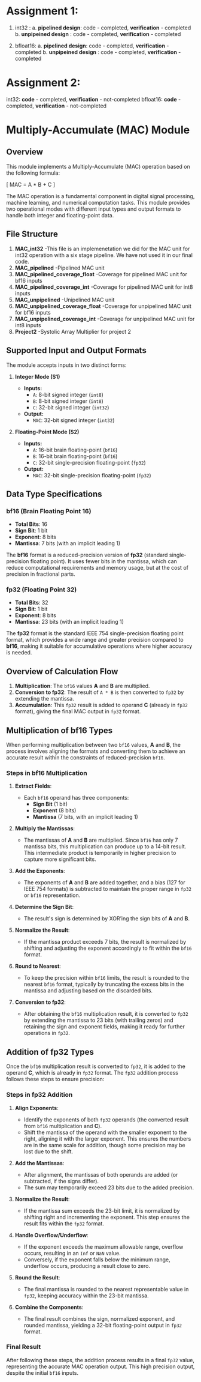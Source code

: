 # Assignment 1:

1. int32 :
a. **pipelined design**: code - completed,
   **verification** - completed
b. **unpipeined design** : code - completed,
   **verification** - completed

2. bfloat16:
a. **pipelined design**: code - completed,
   **verification** - completed
b. **unpipeined design** : code - completed,
   **verification** - completed

# Assignment 2:

int32: **code** - completed, 
**verification** - not-completed
bfloat16: **code** - completed, 
**verification** - not-completed

# Multiply-Accumulate (MAC) Module

## Overview

This module implements a Multiply-Accumulate (MAC) operation based on the following formula:

\[
MAC = A * B + C
\]

The MAC operation is a fundamental component in digital signal processing, machine learning, and numerical computation tasks. This module provides two operational modes with different input types and output formats to handle both integer and floating-point data.

## File Structure
1. **MAC_int32**
   -This file is an implemenetation we did for the MAC unit for int32 operation with a six stage pipeline. We have not used it in our final code.
2. **MAC_pipelined**
   -Pipelined MAC unit
3. **MAC_pipelined_coverage_float**
   -Coverage for pipelined MAC unit for bf16 inputs
4. **MAC_pipelined_coverage_int**
   -Coverage for pipelined MAC unit for int8 inputs
5. **MAC_unpipelined**
   -Unipelined MAC unit
6. **MAC_unpipelined_coverage_float**
   -Coverage for unpipelined MAC unit for bf16 inputs
7. **MAC_unpipelined_coverage_int**
   -Coverage for unpipelined MAC unit for int8 inputs
8. **Project2**
   -Systolic Array Multiplier for project 2

## Supported Input and Output Formats

The module accepts inputs in two distinct forms:

1. **Integer Mode (S1)**
   - **Inputs:** 
     - `A`: 8-bit signed integer (`int8`)
     - `B`: 8-bit signed integer (`int8`)
     - `C`: 32-bit signed integer (`int32`)
   - **Output:**
     - `MAC`: 32-bit signed integer (`int32`)

2. **Floating-Point Mode (S2)**
   - **Inputs:** 
     - `A`: 16-bit brain floating-point (`bf16`)
     - `B`: 16-bit brain floating-point (`bf16`)
     - `C`: 32-bit single-precision floating-point (`fp32`)
   - **Output:**
     - `MAC`: 32-bit single-precision floating-point (`fp32`)
     
## Data Type Specifications

### bf16 (Brain Floating Point 16)
- **Total Bits**: 16
- **Sign Bit**: 1 bit
- **Exponent**: 8 bits
- **Mantissa**: 7 bits (with an implicit leading 1)

The **bf16** format is a reduced-precision version of **fp32** (standard single-precision floating point). It uses fewer bits in the mantissa, which can reduce computational requirements and memory usage, but at the cost of precision in fractional parts.

### fp32 (Floating Point 32)
- **Total Bits**: 32
- **Sign Bit**: 1 bit
- **Exponent**: 8 bits
- **Mantissa**: 23 bits (with an implicit leading 1)

The **fp32** format is the standard IEEE 754 single-precision floating point format, which provides a wide range and greater precision compared to **bf16**, making it suitable for accumulative operations where higher accuracy is needed.

## Overview of Calculation Flow

1. **Multiplication**: The `bf16` values **A** and **B** are multiplied. 
2. **Conversion to fp32**: The result of `A * B` is then converted to `fp32` by extending the mantissa.
3. **Accumulation**: This `fp32` result is added to operand **C** (already in `fp32` format), giving the final MAC output in `fp32` format.

## Multiplication of bf16 Types

When performing multiplication between two `bf16` values, **A** and **B**, the process involves aligning the formats and converting them to achieve an accurate result within the constraints of reduced-precision `bf16`.

### Steps in bf16 Multiplication

1. **Extract Fields**: 
   - Each `bf16` operand has three components:
     - **Sign Bit** (1 bit)
     - **Exponent** (8 bits)
     - **Mantissa** (7 bits, with an implicit leading 1)

2. **Multiply the Mantissas**:
   - The mantissas of **A** and **B** are multiplied. Since `bf16` has only 7 mantissa bits, this multiplication can produce up to a 14-bit result. This intermediate product is temporarily in higher precision to capture more significant bits.

3. **Add the Exponents**:
   - The exponents of **A** and **B** are added together, and a bias (127 for IEEE 754 formats) is subtracted to maintain the proper range in `fp32` or `bf16` representation.

4. **Determine the Sign Bit**:
   - The result's sign is determined by XOR’ing the sign bits of **A** and **B**.

5. **Normalize the Result**:
   - If the mantissa product exceeds 7 bits, the result is normalized by shifting and adjusting the exponent accordingly to fit within the `bf16` format.

6. **Round to Nearest**:
   - To keep the precision within `bf16` limits, the result is rounded to the nearest `bf16` format, typically by truncating the excess bits in the mantissa and adjusting based on the discarded bits.

7. **Conversion to fp32**:
   - After obtaining the `bf16` multiplication result, it is converted to `fp32` by extending the mantissa to 23 bits (with trailing zeros) and retaining the sign and exponent fields, making it ready for further operations in `fp32`.

## Addition of fp32 Types

Once the `bf16` multiplication result is converted to `fp32`, it is added to the operand **C**, which is already in `fp32` format. The `fp32` addition process follows these steps to ensure precision:

### Steps in fp32 Addition

1. **Align Exponents**:
   - Identify the exponents of both `fp32` operands (the converted result from `bf16` multiplication and **C**).
   - Shift the mantissa of the operand with the smaller exponent to the right, aligning it with the larger exponent. This ensures the numbers are in the same scale for addition, though some precision may be lost due to the shift.

2. **Add the Mantissas**:
   - After alignment, the mantissas of both operands are added (or subtracted, if the signs differ).
   - The sum may temporarily exceed 23 bits due to the added precision.

3. **Normalize the Result**:
   - If the mantissa sum exceeds the 23-bit limit, it is normalized by shifting right and incrementing the exponent. This step ensures the result fits within the `fp32` format.

4. **Handle Overflow/Underflow**:
   - If the exponent exceeds the maximum allowable range, overflow occurs, resulting in an `Inf` or `NaN` value.
   - Conversely, if the exponent falls below the minimum range, underflow occurs, producing a result close to zero.

5. **Round the Result**:
   - The final mantissa is rounded to the nearest representable value in `fp32`, keeping accuracy within the 23-bit mantissa.

6. **Combine the Components**:
   - The final result combines the sign, normalized exponent, and rounded mantissa, yielding a 32-bit floating-point output in `fp32` format.

### Final Result

After following these steps, the addition process results in a final `fp32` value, representing the accurate MAC operation output. This high precision output, despite the initial `bf16` inputs.

